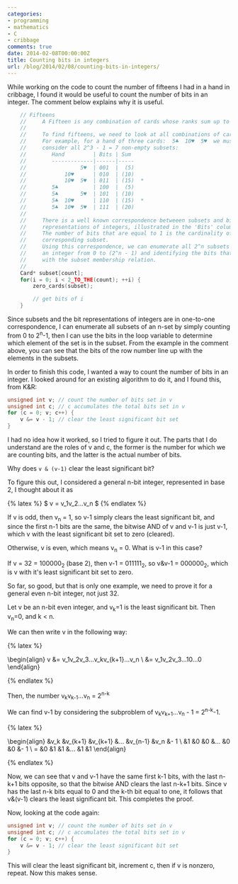 ```yaml
---
categories:
- programming
- mathematics
- C
- cribbage
comments: true
date: 2014-02-08T00:00:00Z
title: Counting bits in integers
url: /blog/2014/02/08/counting-bits-in-integers/
---
```


While working on the code to count the number of fifteens I had in a hand in cribbage, I found it would be useful to count the number of bits in an integer. The comment below explains why it is useful.

``` c
    // Fifteens
    //     A Fifteen is any combination of cards whose ranks sum up to 15.
    //
    //     To find fifteens, we need to look at all combinations of cards.
    //     For example, for a hand of three cards:  5♣  10♥  5♥  we must
    //     consider all 2^3 - 1 = 7 non-empty subsets:
    //        Hand         | Bits | Sum
    //        -------------|------|-----
    //                 5♥  | 001  |  (5)
    //            10♥      | 010  | (10)
    //            10♥  5♥  | 011  | (15)  *
    //        5♣           | 100  |  (5)
    //        5♣       5♥  | 101  | (10)
    //        5♣  10♥      | 110  | (15)  *
    //        5♣  10♥  5♥  | 111  | (20)
    //
    //     There is a well known correspondence betweeen subsets and binary
    //     representations of integers, illustrated in the 'Bits' column above.
    //     The number of bits that are equal to 1 is the cardinality of the 
    //     corresponding subset.
    //     Using this correspondence, we can enumerate all 2^n subsets by looping
    //     an integer from 0 to (2^n - 1) and identifying the bits that are one
    //     with the subset membership relation.
    //
    Card* subset[count];
    for(i = 0; i < 2_TO_THE(count); ++i) {
        zero_cards(subset);

        // get bits of i
    }
```

Since subsets and the bit representations of integers are in one-to-one correspondence, I can enumerate all subsets of an n-set by simply counting from 0 to 2<sup>n</sup>-1, then I can use the bits in the loop variable to determine which element of the set is in the subset. From the example in the comment above, you can see that the bits of the row number line up with the elements in the subsets.

In order to finish this code, I wanted a way to count the number of bits in an integer. I looked around for an existing algorithm to do it, and I found this, from K&R:

``` c
unsigned int v; // count the number of bits set in v
unsigned int c; // c accumulates the total bits set in v
for (c = 0; v; c++) {
    v &= v - 1; // clear the least significant bit set
}
```

I had no idea how it worked, so I tried to figure it out. The parts that I do understand are the roles of v and c, the former is the number for which we are counting bits, and the latter is the actual number of bits.

Why does `v & (v-1)` clear the least significant bit?

To figure this out, I considered a general n-bit integer, represented in base 2, I thought about it as 

{% latex %}
$ v = v_1v_2...v_n $
{% endlatex %}

If v is odd, then v<sub>n</sub> = 1, so v-1 simply clears the least significant bit, and since the first n-1 bits are the same, the bitwise AND of v and v-1 is just v-1, which v with the least significant bit set to zero (cleared).

Otherwise, v is even, which means v<sub>n</sub> = 0. What is v-1 in this case?

If v = 32 = 100000<sub>2</sub> (base 2), then v-1 = 011111<sub>2</sub>, so v&v-1 = 000000<sub>2</sub>, which is v with it's least significant bit set to zero.

So far, so good, but that is only one example, we need to prove it for a general even n-bit integer, not just 32.

Let v be an n-bit even integer, and v<sub>k</sub>=1 is the least significant bit. Then v<sub>n</sub>=0, and k < n.

We can then write v in the following way:

{% latex %}

\begin{align}
  v &= v_1v_2v_3...v_kv_{k+1}...v_n
\\  &= v_1v_2v_3...10...0
\end{align}

{% endlatex %}


Then, the number v<sub>k</sub>v<sub>k-1</sub>...v<sub>n</sub> = 2<sup>n-k</sup>

We can find v-1 by considering the subproblem of v<sub>k</sub>v<sub>k+1</sub>...v<sub>n</sub> - 1 = 2<sup>n-k</sup>-1.

{% latex %}

\begin{align}
    &v_k &v_{k+1} &v_{k+1} &... &v_{n-1} &v_n &- 1
\\  &1   &0       &0       &... &0       &0   &- 1
\\ =  &0   &1       &1       &... &1       &1
\end{align}
 
{% endlatex %}

Now, we can see that v and v-1 have the same first k-1 bits, with the last n-k+1 bits opposite, so that the bitwise AND clears the last n-k+1 bits. Since v has the last n-k bits equal to 0 and the k-th bit equal to one, it follows that v&(v-1) clears the least significant bit. This completes the proof.

Now, looking at the code again:

``` c
unsigned int v; // count the number of bits set in v
unsigned int c; // c accumulates the total bits set in v
for (c = 0; v; c++) {
    v &= v - 1; // clear the least significant bit set
}
```

This will clear the least significant bit, increment c, then if v is nonzero, repeat. Now this makes sense.

